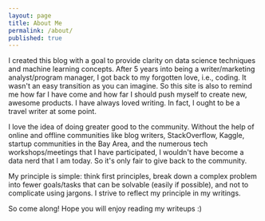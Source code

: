 ```yaml
---
layout: page
title: About Me
permalink: /about/
published: true
---
```


I created this blog with a goal to provide clarity on data science techniques and machine learning concepts. After 5 years into being a writer/marketing analyst/program manager, I got back to my forgotten love, i.e., coding. It wasn't an easy transition as you can imagine. So this site is also to remind me how far I have come and how far I should push myself to create new, awesome products. I have always loved writing. In fact, I ought to be a travel writer at some point. 

I love the idea of doing greater good to the community. Without the help of online and offline communities like blog writers, StackOverflow, Kaggle, startup communities in the Bay Area, and the numerous tech workshops/meetings that I have participated, I wouldn't have become a data nerd that I am today. So it's only fair to give back to the community.

My principle is simple: think first principles, break down a complex problem into fewer goals/tasks that can be solvable (easily if possible), and not to complicate using jargons. I strive to reflect my principle in my writings.

So come along! Hope you will enjoy reading my writeups :)
